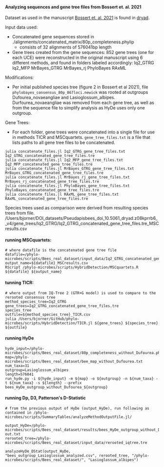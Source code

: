 #### Analyzing sequences and gene tree files from Bossert et. al. 2021

Dataset as used in the manuscript [Bossert et. al. 2021](https://academic.oup.com/sysbio/article-abstract/70/4/803/6050959?login=false) is found in [dryad](https://datadryad.org/stash/dataset/doi:10.5061/dryad.z08kprrb6).

Input data used:
 - Concatenated gene sequences stored in ./alignments/concatenated_matrix/80p_completeness.phylip
	- consists of 32 alignments of 576041bp length
 - Gene trees created from the gene sequences: 852 gene trees (one for each UCE) were reconstructed in the original manuscript using 6 different methods, and found in folders labeled accordingly:
Iq2_GTRG
Iq2_MFP
MrBayes_GTRG
MrBayes_rj
PhyloBayes
RAxML
 
Modifications: 

- Per initial published species tree (figure 2 in Bossert et al 2021), file `phylobayes_consensus_80p_867loci.newick` was rooted at outgroups Dufourea_novaeangliae and Lasioglossum_albipes. Durfourea_novaeangliae was removed from each gene tree, as well as from the sequence file to simplify analysis as HyDe uses only one outgroup.

Gene Trees:

- For each folder, gene trees were concatenated into a single file for use in methods TICR and MSCquartets. `gene_tree_files.txt` is a file that lists paths to all gene tree files to be concatenated.

```
julia concatenate_files.jl Iq2_GTRG_gene_tree_files.txt Iq2_GTRG_concatenated_gene_tree_files.tre 
julia concatenate_files.jl Iq2_MFP_gene_tree_files.txt Iq2_MFP_concatenated_gene_tree_files.tre 
julia concatenate_files.jl MrBayes_GTRG_gene_tree_files.txt MrBayes_GTRG_concatenated_gene_tree_files.tre 
julia concatenate_files.jl MrBayes_rj_gene_tree_files.txt MrBayes_rj_concatenated_gene_tree_files.tre 
julia concatenate_files.jl PhyloBayes_gene_tree_files.txt PhyloBayes_concatenated_gene_tree_files.tre 
julia concatenate_files.jl RAxML_gene_tree_files.txt RAxML_concatenated_gene_tree_files.tre 
```

Species trees used as comparison were derived from resulting species trees
from file.
/Users/bjorner/DOI_datasets/Pseudapisbees_doi_10.5061_dryad.z08kprrb6__v4/gene_trees/Iq2_GTRG/Iq2_GTRG_concatenated_gene_tree_files.tre_MSCresults.csv


#### running MSCquartets:
```
# where datafile is the concatenated gene tree file
datafile=/phylo-microbes/scripts/Bees_real_dataset/input_data/Iq2_GTRG_concatenated_gene_tree_files.tre
output_name=${datafile}_MSCresults.csv
RScript /phylo-microbes/scripts/HybridDetection/MSCquartets.R ${datafile} ${output_name}
```

#### tunning TICR:
```
# where output from IQ-Tree 2 (GTR+G model) is used to compare to the rerooted consensus tree
method_species_tree=Iq2_GTRG
gene_trees=Iq2_GTRG_concatenated_gene_tree_files.tre
species_tree
outfile=${method_species_tree}_TICR.csv
julia /Users/bjorner/GitHub/phylo-microbes/scripts/HybridDetection/TICR.jl ${gene_trees} ${species_tree} ${outfile}

```
#### running HyDe

```
hyde_input=/phylo-microbes/scripts/Bees_real_dataset/80p_completeness_without_Dufourea.phylip
map=/phylo-microbes/scripts/Bees_real_dataset/bee_map_without_Dufourea.txt
num_taxa=31
outgroup=Lasioglossum_albipes
length=576041
run_hyde.py -i ${hyde_input} -m ${map} -o ${outgroup} -n ${num_taxa} -t ${num_taxa} -s ${length} --prefix bees_HyDe_outgroup_without_Dufourea_${outgroup}
```

#### running Dp, D3, Patterson's D-Statistic

```
# from the previous output of HyDe (output_HyDe), run following as contained in /phylo-microbes/scripts/SummaryTables/analyzeMethodOutputFile.jl/

output_HyDe=/phylo-microbes/scripts/Bees_real_dataset/results/bees_HyDe_outgroup_without_Dufourea_Lasioglossum_albipes-out.txt
rerooted_tree=/phylo-microbes/scripts/Bees_real_dataset/input_data/rerooted_iqtree.tre

analyzeHyDe_DStat(output_HyDe, "bees_outgroup_Lasioglossum_analyzed.csv", rerooted_tree, "/phylo-microbes/scripts/Bees_real_dataset/", "Lasioglossum_albipes") 
```